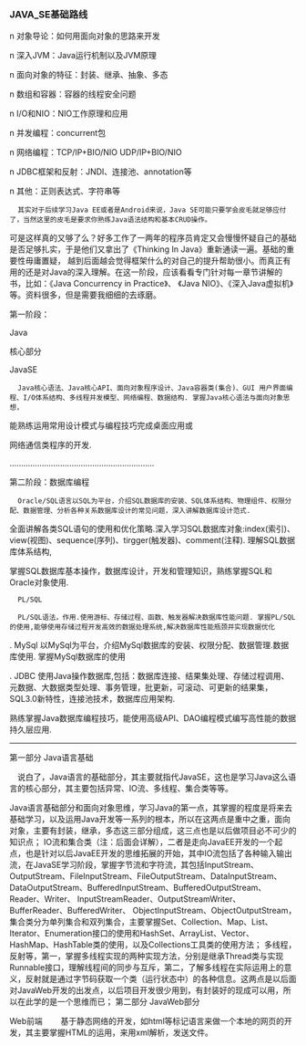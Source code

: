 ### JAVA_SE基础路线

n  对象导论：如何用面向对象的思路来开发

n  深入JVM：Java运行机制以及JVM原理

n  面向对象的特征：封装、继承、抽象、多态

n  数组和容器：容器的线程安全问题

n  I/O和NIO：NIO工作原理和应用

n  并发编程：concurrent包

n  网络编程：TCP/IP+BIO/NIO UDP/IP+BIO/NIO

n  JDBC框架和反射：JNDI、连接池、annotation等

n  其他：正则表达式、字符串等

      其实对于后续学习Java EE或者是Android来说，Java SE可能只要学会皮毛就足够应付了，当然这里的皮毛是要求你熟练Java语法结构和基本CRUD操作。

可是这样真的又够了么？好多工作了一两年的程序员肯定又会慢慢怀疑自己的基础是否足够扎实，于是他们又拿出了《Thinking In Java》重新通读一遍。基础的重要性毋庸置疑，
越到后面越会觉得框架什么的对自己的提升帮助很小。而真正有用的还是对Java的深入理解。在这一阶段，应该看看专门针对每一章节讲解的书，比如：《Java Concurrency in Practice》、
《Java NIO》、《深入Java虚拟机》等。资料很多，但是需要我细细的去琢磨。

第一阶段：

Java

核心部分

JavaSE 

      Java核心语法、Java核心API、面向对象程序设计、Java容器类(集合)、GUI 用户界面编程、I/O体系结构、多线程并发模型、网络编程、数据结构. 掌握Java核心语法与面向对象思想，
能熟练运用常用设计模式与编程技巧完成桌面应用或

网络通信类程序的开发. 

 ............................................................... 

 第二阶段：数据库编程

      Oracle/SQL语言以SQL为平台，介绍SQL数据库的安装、SQL体系结构、物理组件、权限分配、数据管理、分析各种关系数据库设计的常见问题，深入讲解数据库设计范式.

全面讲解各类SQL语句的使用和优化策略.深入学习SQL数据库对象:index(索引)、view(视图)、sequence(序列)、tirgger(触发器)、comment(注释). 理解SQL数据库体系结构,

掌握SQL数据库基本操作，数据库设计，开发和管理知识，熟练掌握SQL和Oracle对象使用. 

      PL/SQL 
    
      PL/SQL语法，作用.使用游标、存储过程、函数、触发器解决数据库性能问题. 掌握PL/SQL的使用,能够使用存储过程开发高效的数据处理系统,解决数据库性能瓶颈并实现数据优化

. MySql 以MySql为平台，介绍MySql数据库的安装、权限分配、数据管理.数据库使用. 掌握MySql数据库的使用

. JDBC 使用Java操作数据库,包括：数据库连接、结果集处理、存储过程调用、元数据、大数据类型处理、事务管理，批更新，可滚动、可更新的结果集，SQL3.0新特性，连接池技术，数据库应用架构. 

熟练掌握Java数据库编程技巧，能使用高级API、DAO编程模式编写高性能的数据持久层应用.



----------------------------------------------------
第一部分 Java语言基础

　说白了，Java语言的基础部分，其主要就指代JavaSE，这也是学习Java这么语言的核心部分，其主要包括异常、IO流、多线程、集合类等等。　

Java语言基础部分和面向对象思维，学习Java的第一点，其掌握的程度是将来去基础学习，以及运用Java开发等一系列的根本，所以在这两点是重中之重，面向对象，主要有封装，继承，多态这三部分组成，这三点也是以后做项目必不可少的知识点；
IO流和集合类（注：后面会详解），二者是走向JavaEE开发的一个起点，也是针对以后JavaEE开发的思维拓展的开始，其中IO流包括了各种输入输出流，在JavaSE学习阶段，掌握字节流和字符流，其包括InputStream、 OutputStream、FileInputStream、FileOutputStream、DataInputStream、 DataOutputStream、BufferedInputStream、BufferedOutputStream、Reader、Writer、 InputStreamReader、OutputStreamWriter、BufferReader、BufferedWriter、 ObjectInputStream、ObjectOutputStream，集合类分为单列集合和双列集合，主要掌握Set、Collection、Map、List、Iterator、Enumeration接口的使用和HashSet、ArrayList、Vector、HashMap、HashTable类的使用，以及Collections工具类的使用方法；
多线程，反射等，第一，掌握多线程实现的两种实现方法，分别是继承Thread类与实现Runnable接口，理解线程间的同步与互斥，第二，了解多线程在实际运用上的意义，反射就是通过字节码获取一个类（运行状态中）的各种信息。这两点是以后面对JavaWeb开发的出发点，以后项目开发很少用到，有封装好的现成可以用，所以在此学的是一个思维而已；
  第二部分 JavaWeb部分

Web前端
　　基于静态网络的开发，如html等标记语言来做一个本地的网页的开发，其主要掌握HTML的运用，来用xml解析，发送文件。 



